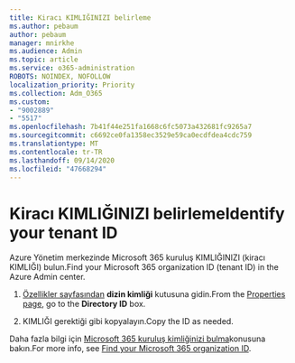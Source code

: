 ```yaml
---
title: Kiracı KIMLIĞINIZI belirleme
ms.author: pebaum
author: pebaum
manager: mnirkhe
ms.audience: Admin
ms.topic: article
ms.service: o365-administration
ROBOTS: NOINDEX, NOFOLLOW
localization_priority: Priority
ms.collection: Adm_O365
ms.custom:
- "9002889"
- "5517"
ms.openlocfilehash: 7b41f44e251fa1668c6fc5073a432681fc9265a7
ms.sourcegitcommit: c6692ce0fa1358ec3529e59ca0ecdfdea4cdc759
ms.translationtype: MT
ms.contentlocale: tr-TR
ms.lasthandoff: 09/14/2020
ms.locfileid: "47668294"
---
```

# <a name="identify-your-tenant-id"></a><span data-ttu-id="ab476-102">Kiracı KIMLIĞINIZI belirleme</span><span class="sxs-lookup"><span data-stu-id="ab476-102">Identify your tenant ID</span></span>

<span data-ttu-id="ab476-103">Azure Yönetim merkezinde Microsoft 365 kuruluş KIMLIĞINIZI (kiracı KIMLIĞI) bulun.</span><span class="sxs-lookup"><span data-stu-id="ab476-103">Find your Microsoft 365 organization ID (tenant ID) in the Azure Admin center.</span></span>

1. <span data-ttu-id="ab476-104">[Özellikler sayfasından](https://aka.ms/AzurePropertiesPage) **dizin kimliği** kutusuna gidin.</span><span class="sxs-lookup"><span data-stu-id="ab476-104">From the [Properties page](https://aka.ms/AzurePropertiesPage), go to the **Directory ID** box.</span></span>

2. <span data-ttu-id="ab476-105">KIMLIĞI gerektiği gibi kopyalayın.</span><span class="sxs-lookup"><span data-stu-id="ab476-105">Copy the ID as needed.</span></span>

<span data-ttu-id="ab476-106">Daha fazla bilgi için [Microsoft 365 kuruluş kimliğinizi bulma](https://docs.microsoft.com/onedrive/find-your-office-365-tenant-id)konusuna bakın.</span><span class="sxs-lookup"><span data-stu-id="ab476-106">For more info, see [Find your Microsoft 365 organization ID](https://docs.microsoft.com/onedrive/find-your-office-365-tenant-id).</span></span>
